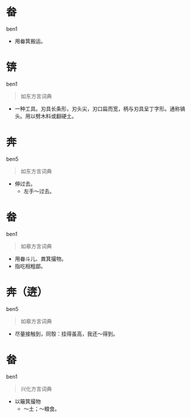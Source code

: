 # 畚
ben1
- 用畚箕搬运。

# 锛
ben1
> 如东方言词典
- 一种工具。刃具长条形，刃头尖，刃口扁而宽，柄与刃具呈丁字形。通称镐头。用以劈木料或翻硬土。

# 奔
ben5
> 如东方言词典
- 伸过去。
  - 左手～过去。

# 畚
ben1
> 如皋方言词典
- 用畚斗儿、粪箕撮物。
- 指吃相粗鄙。

# 奔（逩）
ben5
> 如皋方言词典
- 尽量接触到，同彀：挂得虽高，我还～得到。

# 畚
ben1
> 兴化方言词典
- 以簸箕撮物
  - ～土；～粮食。
